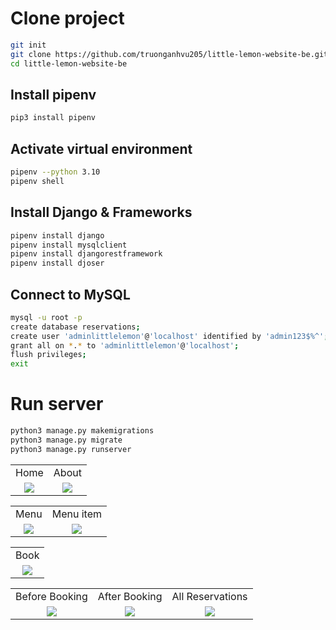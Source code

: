 # Clone project
```bash
git init
git clone https://github.com/truonganhvu205/little-lemon-website-be.git
cd little-lemon-website-be
```

## Install pipenv
```bash
pip3 install pipenv
```

## Activate virtual environment
```bash
pipenv --python 3.10
pipenv shell
```

## Install Django & Frameworks
```bash
pipenv install django
pipenv install mysqlclient
pipenv install djangorestframework
pipenv install djoser
```

## Connect to MySQL
```bash
mysql -u root -p
create database reservations;
create user 'adminlittlelemon'@'localhost' identified by 'admin123$%^';
grant all on *.* to 'adminlittlelemon'@'localhost';
flush privileges;
exit
```

# Run server
```bash
python3 manage.py makemigrations
python3 manage.py migrate
python3 manage.py runserver
```

<table align='center'>
  <tr align='center'>
    <td>Home</td>
    <td>About</td>
  </tr>
  <tr align='center'>
    <td>
      <img src='https://github.com/truonganhvu205/little-lemon-website-be/blob/main/little-lemon-be-django-truong-anh-vu-12-28-2023/little-lemon-be-django-truong-anh-vu-12-28-2023-pic-1.png' />
    </td>
    <td>
      <img src='https://github.com/truonganhvu205/little-lemon-website-be/blob/main/little-lemon-be-django-truong-anh-vu-12-28-2023/little-lemon-be-django-truong-anh-vu-12-28-2023-pic-2.png' />
    </td>
  </tr>
</table>

<table align='center'>
  <tr align='center'>
    <td>Menu</td>
    <td>Menu item</td>
  </tr>
  <tr align='center'>
    <td>
      <img src='https://github.com/truonganhvu205/little-lemon-website-be/blob/main/little-lemon-be-django-truong-anh-vu-12-28-2023/little-lemon-be-django-truong-anh-vu-12-28-2023-pic-3.png' />
    </td>
    <td>
      <img src='https://github.com/truonganhvu205/little-lemon-website-be/blob/main/little-lemon-be-django-truong-anh-vu-12-28-2023/little-lemon-be-django-truong-anh-vu-12-28-2023-pic-4.png' />
    </td>
  </tr>
</table>

<table align='center'>
  <tr align='center'>
    <td>Book</td>
  </tr>
  <tr align='center'>
    <td>
      <img src='https://github.com/truonganhvu205/little-lemon-website-be/blob/main/little-lemon-be-django-truong-anh-vu-12-28-2023/little-lemon-be-django-truong-anh-vu-12-28-2023-pic-5.png' />
    </td>
  </tr>
</table>

<table align='center'>
  <tr align='center'>
    <td>Before Booking</td>
    <td>After Booking</td>
    <td>All Reservations</td>
  </tr>
  <tr align='center'>
    <td>
      <img src='https://github.com/truonganhvu205/little-lemon-website-be/blob/main/little-lemon-be-django-truong-anh-vu-12-28-2023/little-lemon-be-django-truong-anh-vu-12-28-2023-pic-6.png' />
    </td>
    <td>
      <img src='https://github.com/truonganhvu205/little-lemon-website-be/blob/main/little-lemon-be-django-truong-anh-vu-12-28-2023/little-lemon-be-django-truong-anh-vu-12-28-2023-pic-7.png' />
    </td>
    <td>
      <img src='https://github.com/truonganhvu205/little-lemon-website-be/blob/main/little-lemon-be-django-truong-anh-vu-12-28-2023/little-lemon-be-django-truong-anh-vu-12-28-2023-pic-8.png' />
    </td>
  </tr>
</table>